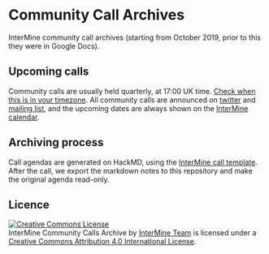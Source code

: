 # Community Call Archives

InterMine community call archives (starting from October 2019, prior to this they were in Google Docs).

## Upcoming calls

Community calls are usually held quarterly, at 17:00 UK time. [Check when this is in your timezone](https://arewemeetingyet.com/London/2019-10-03/17:00). All community calls are announced on [twitter](https://twitter.com/intermineorg) and [mailing list](https://lists.intermine.org/pipermail/dev/), and the upcoming dates are always shown on the [InterMine calendar](https://intermineorg.wordpress.com/events/).

## Archiving process
Call agendas are generated on HackMD, using the [InterMine call template](https://hackmd.io/Ba3xhPBuSOGgWBfj_pTKSg?edit). After the call, we export the markdown notes to this repository and make the original agenda read-only. 

## Licence

<a rel="license" href="http://creativecommons.org/licenses/by/4.0/"><img alt="Creative Commons License" style="border-width:0" src="https://i.creativecommons.org/l/by/4.0/88x31.png" /></a><br /><span xmlns:dct="http://purl.org/dc/terms/" href="http://purl.org/dc/dcmitype/Text" property="dct:title" rel="dct:type">InterMine Community Calls Archive</span> by <a xmlns:cc="http://creativecommons.org/ns#" href="http://www.intermine.org" property="cc:attributionName" rel="cc:attributionURL">InterMine Team</a> is licensed under a <a rel="license" href="http://creativecommons.org/licenses/by/4.0/">Creative Commons Attribution 4.0 International License</a>.
